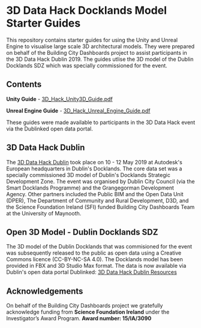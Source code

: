 # 3D Data Hack Docklands Model Starter Guides

This repository contains starter guides for using the Unity and Unreal Engine to visualise large scale 3D architectural models. They were prepared on behalf of the Building City Dashboards project to assist participants in the 3D Data Hack Dublin 2019. The guides utlise the 3D model of the Dublin Docklands SDZ which was specially commissioned for the event.

## Contents

**Unity Guide** - [3D_Hack_Unity3D_Guide.pdf](https://github.com/virtualarchitectures/3D_Data_Hack_Docklands_Model_Starter_Guides/blob/master/3D_Hack_Unity3D_Guide.pdf)

**Unreal Engine Guide** - [3D_Hack_Unreal_Engine_Guide.pdf](https://github.com/virtualarchitectures/3D_Data_Hack_Docklands_Model_Starter_Guides/blob/master/3D_Hack_Unreal_Engine_Guide.pdf)

These guides were made available to participants in the 3D Data Hack event via the Dublinked open data portal.

## 3D Data Hack Dublin

The [3D Data Hack Dublin](https://3ddatahack.ie/) took place on 10 - 12 May 2019 at Autodesk's European headquarters in Dublin's Docklands. The core data set was a specially commissioned 3D model of Dublin's Docklands Strategic Development Zone. The event was organised by Dublin City Council (via the Smart Docklands Programme) and the Grangegorman Development Agency. Other partners included the Public BIM and the Open Data Unit (DPER), The Department of Community and Rural Development, D3D, and the Science Foundation Ireland (SFI) funded Building City Dashboards Team at the University of Maynooth.

## Open 3D Model - Dublin Docklands SDZ

The 3D model of the Dublin Docklands that was commisioned for the event was subsequently released to the public as open data using a Creative Commons licence (CC-BY-NC-SA 4.0).  The Docklands model has been provided in FBX and 3D Studio Max format. The data is now available via Dublin's open data portal Dublinked: [3D Data Hack Dublin Resources](https://data.smartdublin.ie/dataset/3d-data-hack-dublin-resources)


## Acknowledgements
On behalf of the Building City Dashboards project we gratefully acknowledge funding from **Science Foundation Ireland** under the Investigator’s Award Program. **Award number: 15/IA/3090**
